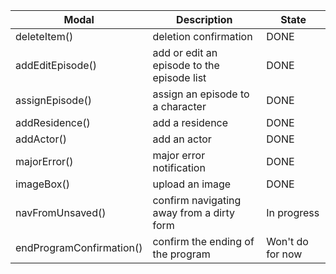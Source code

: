 | Modal                    | Description                                 | State            | 
| ------------------------ | ------------------------------------------- | ---------------- |
| deleteItem()             | deletion confirmation                       | DONE             |
| addEditEpisode()         |  add or edit an episode to the episode list | DONE             |
| assignEpisode()          | assign an episode to a character            | DONE             |
| addResidence()           | add a residence                             | DONE             |
| addActor()               | add an actor                                | DONE             |
| majorError()             | major error notification                    | DONE             |
| imageBox()               | upload an image                             | DONE             |
| navFromUnsaved()         | confirm navigating away from a dirty form   | In progress      |
| endProgramConfirmation() | confirm the ending of the program           | Won't do for now |

